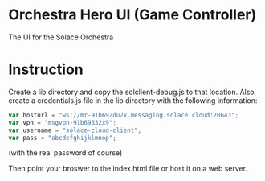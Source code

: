 # Orchestra Hero UI (Game Controller)

The UI for the Solace Orchestra

# Instruction

Create a lib directory and copy the solclient-debug.js to that location. Also create a credentials.js file in the lib directory with the following information:

```javascript
var hosturl = "ws://mr-91b692du2x.messaging.solace.cloud:20643";
var vpn = "msgvpn-91b69332x9";
var username = "solace-cloud-client";
var pass = "abcdefghijklmnop";
```

(with the real password of course)

Then point your broswer to the index.html file or host it on a web server.

